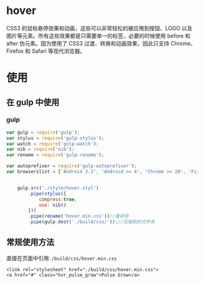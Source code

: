 # hover

 CSS3 的鼠标悬停效果和动画，这些可以非常轻松的被应用到按钮、LOGO 以及图片等元素。所有这些效果都是只需要单一的标签，必要的时候使用 before 和 after 伪元素。因为使用了 CSS3 过渡、转换和动画效果，因此只支持 Chrome、Firefox 和 Safari 等现代浏览器。

# 使用

## 在 gulp 中使用

### gulp

```js
var gulp = require('gulp');
var stylus = require('gulp-stylus');
var watch = require('gulp-watch');
var nib = require('nib');
var rename = require('gulp-rename');

var autoprefixer = require('gulp-autoprefixer');
var browserslist = ['Android 2.3', 'Android >= 4', 'Chrome >= 20', 'Firefox >= 24', 'Explorer >= 8', 'iOS >= 6', 'Opera >= 12', 'Safari >= 6'];


    gulp.src('./style/hover.styl')
        .pipe(stylus({
            compress:true,
            use: nib()
        }))
        .pipe(rename('hover.min.css'))//重命命
        .pipe(gulp.dest('./build/css/'));//压缩到的文件夹

```


## 常规使用方法

直接在页面中引用`./build/css/hover.min.css`

```
<link rel="stylesheet" href="./build/css/hover.min.css">
<a href="#" class="hvr_pulse_grow">Pulse Grow</a>
```


